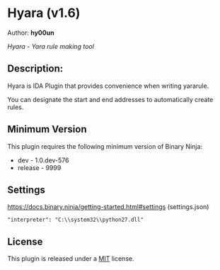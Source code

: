 # Hyara (v1.6)
Author: **hy00un**

_Hyara - Yara rule making tool_
## Description:
Hyara is IDA Plugin that provides convenience when writing yararule.

You can designate the start and end addresses to automatically create rules.
## Minimum Version

This plugin requires the following minimum version of Binary Ninja:

 * dev - 1.0.dev-576
 * release - 9999


## Settings

https://docs.binary.ninja/getting-started.html#settings (settings.json)

```
"interpreter": "C:\\system32\\python27.dll"
```

## License
This plugin is released under a [MIT](LICENSE) license.

